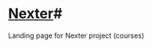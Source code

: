 # <a href="https://afoninis.github.io/Nexter/">Nexter</a>#
Landing page for Nexter project (courses)
